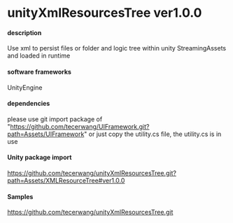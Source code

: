 # unityXmlResourcesTree ver1.0.0

#### description
Use xml to persist files or folder and logic tree within unity StreamingAssets and loaded in runtime

#### software frameworks
UnityEngine

#### dependencies
please use git import package of "https://github.com/tecerwang/UIFramework.git?path=Assets/UIFramework" or just copy the utility.cs file, the utility.cs is in use    

#### Unity package import
https://github.com/tecerwang/unityXmlResourcesTree.git?path=Assets/XMLResourceTree#ver1.0.0

#### Samples
https://github.com/tecerwang/unityXmlResourcesTree.git